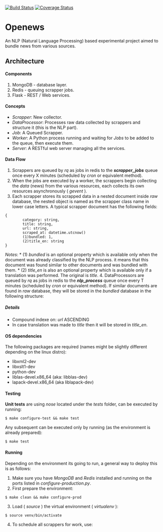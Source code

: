 [![Build Status](https://travis-ci.org/nathanIL/openews.svg?branch=master)](https://travis-ci.org/nathanIL/openews?branch=master)
[![Coverage Status](https://coveralls.io/repos/nathanIL/openews/badge.svg?branch=master&service=github)](https://coveralls.io/github/nathanIL/openews?branch=master)
# Openews

An NLP (Natural Language Processing) based experimental project aimed to bundle news from various sources.

## Architecture
#### Components
1. MongoDB - database layer.
2. Redis - queuing scrapper jobs.
3. Flask - REST / Web services.

#### Concepts
* _Scrapper_: New collector.
* _DataProcessor_: Processes raw data collected by scrappers and structure it (this is the NLP part). 
* _Job_: A Queued Scrapper.
* _Worker_: A Python process running and waiting for _Jobs_ to be added to the queue, then execute them.
* _Server_: A RESTful web server managing all the services.

#### Data Flow
1. Scrappers are queued by _rq_ as jobs in redis to the **_scrapper_jobs_** queue once every X minutes (scheduled by 
_cron_ or equivalent method).
2. When the jobs are executed by a worker, the scrappers begin collecting the _data_ (news) from the various resources, 
each collects its own resources asynchronously ( _gevent_ ).
3. Each scrapper stores its scrapped data in a nested document inside _raw_ database, the nested object is named as
the scrapper class name in lower case letters. A typical scrapper document has the following fields:
```
{
        category: string,
        title: string,
        url: string,
        scraped_at: datetime.utcnow()
        (1)bundled: 1,
        (2)title_en: string
}
```
_Notes_:
    * (1) _bundled_ is an optional property which is available only when the document was already classified by the NLP 
    process. it means that this document was found similar to other documents and was bundled with them.
    * (2) _title_en_ is also an optional property which is available only if a translation was performed. The original
    is _title_. 
4. DataProcessors are queued by _rq_ as jobs in redis to the **_nlp_process_** queue once every T minutes (scheduled by 
_cron_ or equivalent method). If similar documents are found in _raw_ database, they will be stored in the _bundled_ 
database in the following structure:


##### Details
 * Compound indexe on: _url_ ASCENDING
 * In case translation was made to _title_ then it will be stored in _title_en_.


#### OS dependencies
The following packages are required (names might be slightly different depending on the linux distro):

* libxml2-dev 
* libxslt1-dev 
* python-dev
* liblas-devel.x86_64 (aka: libblas-dev)
* lapack-devel.x86_64 (aka liblapack-dev)

#### Testing

**Unit tests** are using _nose_ located under the _tests_ folder, can be executed by running:
```
$ make configure-test && make test
```
Any subsequent can be executed only by running (as the environment is already prepared):
```
$ make test
```

#### Running
Depending on the environment its going to run, a general way to deploy this is as follows:

1. Make sure you have _MongoDB_ and _Redis_ installed and running on the ports listed in _configure-production.py_.
2. First prepare the environment:
```
$ make clean && make configure-prod
```
3. Load ( _source_ ) the virtual environment ( _virtualenv_ ):
```
$ source venv/bin/activate
```
4. To schedule all scrappers for work, use:
